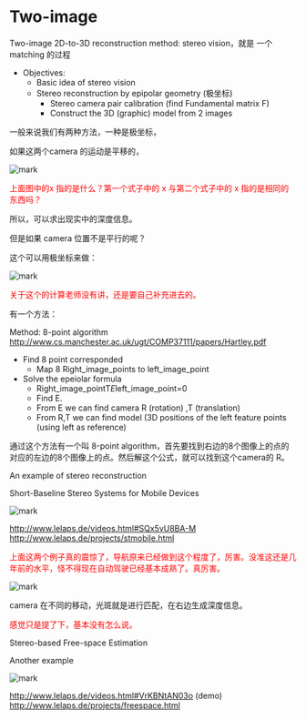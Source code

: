 
# Two-image

Two-image 2D-to-3D reconstruction
method: stereo vision，就是 一个 matching 的过程


- Objectives:
    - Basic idea of stereo vision
    - Stereo reconstruction by epipolar geometry (极坐标)
        - Stereo camera pair calibration (find Fundamental matrix F)
        - Construct the 3D (graphic) model from 2 images


一般来说我们有两种方法，一种是极坐标，

如果这两个camera 的运动是平移的，

![mark](http://pacdb2bfr.bkt.clouddn.com/blog/image/180817/fjiJ4I19AG.png?imageslim)

<span style="color:red;">上面图中的x 指的是什么？第一个式子中的 x 与第二个式子中的 x 指的是相同的东西吗？</span>

所以，可以求出现实中的深度信息。

但是如果 camera 位置不是平行的呢？

这个可以用极坐标来做：

![mark](http://pacdb2bfr.bkt.clouddn.com/blog/image/180817/KbJ49djGcf.png?imageslim)

<span style="color:red;">关于这个的计算老师没有讲，还是要自己补充进去的。</span>


有一个方法：

Method: 8-point algorithm
http://www.cs.manchester.ac.uk/ugt/COMP37111/papers/Hartley.pdf
- Find 8 point corresponded
    - Map 8 Right_image_points to left_image_point
- Solve the epeiolar formula
    - Right_image_pointT*E*left_image_point=0
    - Find E.
    - From E we can find camera R (rotation) ,T (translation)
    - From R,T we can find model (3D positions of the left feature points (using left as reference)

通过这个方法有一个叫 8-point algorithm，首先要找到右边的8个图像上的点的对应的左边的8个图像上的点。然后解这个公式，就可以找到这个camera的 R。


An example of stereo reconstruction

Short-Baseline Stereo
Systems for Mobile Devices

![mark](http://pacdb2bfr.bkt.clouddn.com/blog/image/180817/e02GdJHdHB.png?imageslim)


http://www.lelaps.de/videos.html#SQx5vU8BA-M
http://www.lelaps.de/projects/stmobile.html

<span style="color:red;">上面这两个例子真的震惊了，导航原来已经做到这个程度了，厉害。没准这还是几年前的水平，怪不得现在自动驾驶已经基本成熟了。真厉害。</span>

![mark](http://pacdb2bfr.bkt.clouddn.com/blog/image/180817/2amj53Da71.png?imageslim)

camera 在不同的移动，光斑就是进行匹配，在右边生成深度信息。

<span style="color:red;">感觉只是提了下，基本没有怎么说。</span>




Stereo-based Free-space Estimation

Another example

![mark](http://pacdb2bfr.bkt.clouddn.com/blog/image/180817/ahGC14fmLL.png?imageslim)

http://www.lelaps.de/videos.html#VrKBNtAN03o (demo)
http://www.lelaps.de/projects/freespace.html
